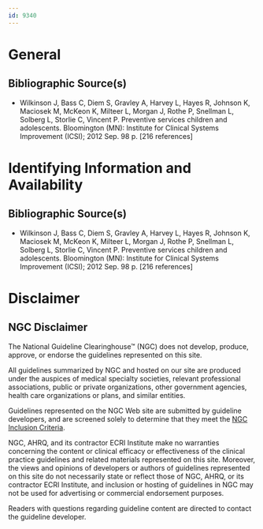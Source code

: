 ```yaml
---
id: 9340
---
```


# General

## Bibliographic Source(s)

- Wilkinson J, Bass C, Diem S, Gravley A, Harvey L, Hayes R, Johnson K, Maciosek M, McKeon K, Milteer L, Morgan J, Rothe P, Snellman L, Solberg L, Storlie C, Vincent P. Preventive services children and adolescents. Bloomington (MN): Institute for Clinical Systems Improvement (ICSI); 2012 Sep. 98 p. [216 references]

# Identifying Information and Availability

## Bibliographic Source(s)

- Wilkinson J, Bass C, Diem S, Gravley A, Harvey L, Hayes R, Johnson K, Maciosek M, McKeon K, Milteer L, Morgan J, Rothe P, Snellman L, Solberg L, Storlie C, Vincent P. Preventive services children and adolescents. Bloomington (MN): Institute for Clinical Systems Improvement (ICSI); 2012 Sep. 98 p. [216 references]

# Disclaimer

## NGC Disclaimer

The National Guideline Clearinghouse™ (NGC) does not develop, produce, approve, or endorse the guidelines represented on this site.

All guidelines summarized by NGC and hosted on our site are produced under the auspices of medical specialty societies, relevant professional associations, public or private organizations, other government agencies, health care organizations or plans, and similar entities.

Guidelines represented on the NGC Web site are submitted by guideline developers, and are screened solely to determine that they meet the [NGC Inclusion Criteria](/help-and-about/summaries/inclusion-criteria).

NGC, AHRQ, and its contractor ECRI Institute make no warranties concerning the content or clinical efficacy or effectiveness of the clinical practice guidelines and related materials represented on this site. Moreover, the views and opinions of developers or authors of guidelines represented on this site do not necessarily state or reflect those of NGC, AHRQ, or its contractor ECRI Institute, and inclusion or hosting of guidelines in NGC may not be used for advertising or commercial endorsement purposes.

Readers with questions regarding guideline content are directed to contact the guideline developer.

